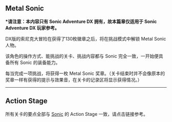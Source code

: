 ## Metal Sonic

**\*请注意：本内容只有 Sonic Adventure DX 拥有，故本篇章仅适用于 Sonic Adventure DX 玩家参考。**

DX版的索尼克大冒险在获得了130枚徽章之后，将在挑战模式中解锁 Metal Sonic 人物。

该角色的操作方式、能挑战的关卡、挑战内容都与 Sonic 完全一致，一开始便具备所有 Sonic 的装备能力。

每当完成一项挑战，将获得一枚 Metal Sonic 奖章。（关卡结束时并不会像原本的奖章一样有获得的提示与效果音，在关卡的记录区将显示获得情况。）

---

## Action Stage

所有关卡的要点全部与 [Sonic](/trial-tiao-zhan-mo-shi/sonic.md) 的 Action Stage 一致，请点击链接参考。

